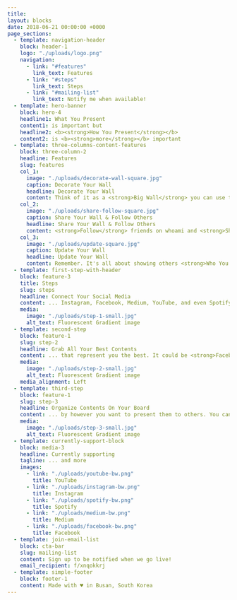 ```yaml
---
title:
layout: blocks
date: 2018-06-21 00:00:00 +0000
page_sections:
  - template: navigation-header
    block: header-1
    logo: "./uploads/logo.png"
    navigation:
      - link: "#features"
        link_text: Features
      - link: "#steps"
        link_text: Steps
      - link: "#mailing-list"
        link_text: Notify me when available!
  - template: hero-banner
    block: hero-4
    headline1: What You Present
    content1: is important but
    headline2: <b><strong>How You Present</strong></b>
    content2: is <b><strong>more</strong></b> important
  - template: three-columns-content-features
    block: three-column-2
    headline: Features
    slug: features
    col_1:
      image: "./uploads/decorate-wall-square.jpg"
      caption: Decorate Your Wall
      headline: Decorate Your Wall
      content: Think of it as a <strong>Big Wall</strong> you can use to show <strong>Who You Are</strong>. Put all the posts that best represent <strong>You</strong> from multiple sources, including social media. The Wall expands as you drag your post horizontally or vertically. You can post directly on to whoami as well.
    col_2:
      image: "./uploads/share-follow-square.jpg"
      caption: Share Your Wall & Follow Others
      headline: Share Your Wall & Follow Others
      content: <strong>Follow</strong> friends on whoami and <strong>Share</strong> your Wall with them. Check out uniquely organized Walls that best represent your friends. <strong>Find out</strong> what has changed since your last visit at a glance through notifications.
    col_3:
      image: "./uploads/update-square.jpg"
      caption: Update Your Wall
      headline: Update Your Wall
      content: Remember. It's all about showing others <strong>Who You Are</strong>. If you just had a trip to Himalayas, if you find your 7 years old rock and roll Facebook post more relatable, or if you want to show less of entrepreneur <strong>You</strong> and boost parent <strong>You</strong>, update your Wall accordingly. If you want to reorganize posts <strong>Just Because</strong>, that's fine too. Don't worry about loosing any reactions of the posts.
  - template: first-step-with-header
    block: feature-3
    title: Steps
    slug: steps
    headline: Connect Your Social Media
    content: ... Instagram, Facebook, Medium, YouTube, and even Spotify!
    media:
      image: "./uploads/step-1-small.jpg"
      alt_text: Fluorescent Gradient image
  - template: second-step
    block: feature-1
    slug: step-2
    headline: Grab All Your Best Contents
    content: ... that represent you the best. It could be <strong>Facebook</strong> photos and videos you took at your wedding, a <strong>Medium</strong> blog post about relationship, a <strong>YouTube</strong> video about "How to make Kimchi", et cetera. It could even be your favorite K-Pop playlist from <strong>Spotify</strong>!
    media:
      image: "./uploads/step-2-small.jpg"
      alt_text: Fluorescent Gradient image
    media_alignment: Left
  - template: third-step
    block: feature-1
    slug: step-3
    headline: Organize Contents On Your Board
    content: ... by however you want to present them to others. You can think of like decorating your room, placing your art forms at <strong>your</strong> showcase.
    media:
      image: "./uploads/step-3-small.jpg"
      alt_text: Fluorescent Gradient image
  - template: currently-support-block
    block: media-3
    headline: Currently supporting
    tagline: ... and more
    images:
      - link: "./uploads/youtube-bw.png"
        title: YouTube
      - link: "./uploads/instagram-bw.png"
        title: Instagram
      - link: "./uploads/spotify-bw.png"
        title: Spotify
      - link: "./uploads/medium-bw.png"
        title: Medium
      - link: "./uploads/facebook-bw.png"
        title: Facebook
  - template: join-email-list
    block: cta-bar
    slug: mailing-list
    content: Sign up to be notified when we go live!
    email_recipient: f/xnqokkrj
  - template: simple-footer
    block: footer-1
    content: Made with ♥ in Busan, South Korea
---
```

